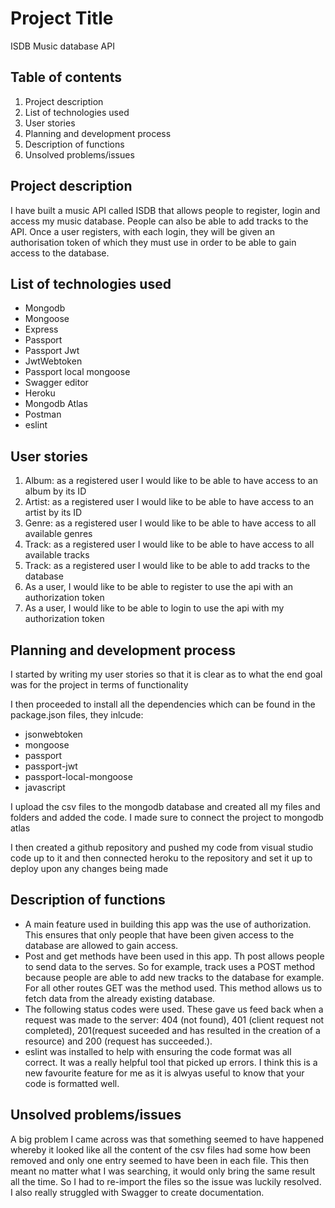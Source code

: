 # Project Title

ISDB Music database API

## Table of contents

1. Project description
1. List of technologies used
1. User stories
1. Planning and development process
1. Description of functions
1. Unsolved problems/issues

## Project description

<p>I have built a music API called ISDB that allows people to register, login and access my music database. People can also be able to add tracks to the API. Once a user registers, with each login, they will be given an authorisation token of which they must use in order to be able to gain access to the database.</p>

## List of technologies used

- Mongodb
- Mongoose
- Express
- Passport
- Passport Jwt
- JwtWebtoken
- Passport local mongoose
- Swagger editor
- Heroku
- Mongodb Atlas
- Postman
- eslint

## User stories

1. Album: as a registered user I would like to be able to have access to an album by its ID
1. Artist: as a registered user I would like to be able to have access to an artist by its ID
1. Genre: as a registered user I would like to be able to have access to all available genres
1. Track: as a registered user I would like to be able to have access to all available tracks
1. Track: as a registered user I would like to be able to add tracks to the database
1. As a user, I would like to be able to register to use the api with an authorization token
1. As a user, I would like to be able to login to use the api with my authorization token

## Planning and development process

<p> I started by writing my user stories so that it is clear as to what the end goal was for the project in terms of functionality

I then proceeded to install all the dependencies which can be found in the package.json files, they inlcude:

- jsonwebtoken
- mongoose
- passport
- passport-jwt
- passport-local-mongoose
- javascript

I upload the csv files to the mongodb database and created all my files and folders and added the code. I made sure to connect the project to mongodb atlas

I then created a github repository and pushed my code from visual studio code up to it and then connected heroku to the repository and set it up to deploy upon any changes being made</p>

## Description of functions

- A main feature used in building this app was the use of authorization. This ensures that only people that have been given access to the database are allowed to gain access.
- Post and get methods have been used in this app. Th post allows people to send data to the serves. So for example, track uses a POST method because people are able to add new tracks to the database for example. For all other routes GET was the method used. This method allows us to fetch data from the already existing database.
- The following status codes were used. These gave us feed back when a request was made to the server: 404 (not found), 401 (client request not completed), 201(request suceeded and has resulted in the creation of a resource) and 200 (request has succeeded.).
- eslint was installed to help with ensuring the code format was all correct. It was a really helpful tool that picked up errors. I think this is a new favourite feature for me as it is alwyas useful to know that your code is formatted well.

## Unsolved problems/issues

<p> A big problem I came across was that something seemed to have happened whereby it looked like all the content of the csv files had some how been removed and only one entry seemed to have been in each file. This then meant no matter what I was searching, it would only bring the same result all the time. So I had to re-import the files so the issue was luckily resolved. I also really struggled with Swagger to create documentation. </p>
